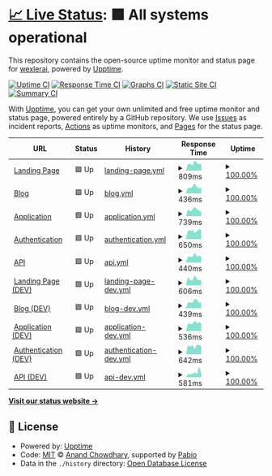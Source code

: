 # [📈 Live Status](https://wexlerai.github.io/wexler-status-page): <!--live status--> **🟩 All systems operational**

This repository contains the open-source uptime monitor and status page for [wexlerai](https://wexlerai.github.io/wexler-status-page), powered by [Upptime](https://github.com/upptime/upptime).

[![Uptime CI](https://github.com/wexlerai/wexler-status-page/workflows/Uptime%20CI/badge.svg)](https://github.com/wexlerai/wexler-status-page/actions?query=workflow%3A%22Uptime+CI%22)
[![Response Time CI](https://github.com/wexlerai/wexler-status-page/workflows/Response%20Time%20CI/badge.svg)](https://github.com/wexlerai/wexler-status-page/actions?query=workflow%3A%22Response+Time+CI%22)
[![Graphs CI](https://github.com/wexlerai/wexler-status-page/workflows/Graphs%20CI/badge.svg)](https://github.com/wexlerai/wexler-status-page/actions?query=workflow%3A%22Graphs+CI%22)
[![Static Site CI](https://github.com/wexlerai/wexler-status-page/workflows/Static%20Site%20CI/badge.svg)](https://github.com/wexlerai/wexler-status-page/actions?query=workflow%3A%22Static+Site+CI%22)
[![Summary CI](https://github.com/wexlerai/wexler-status-page/workflows/Summary%20CI/badge.svg)](https://github.com/wexlerai/wexler-status-page/actions?query=workflow%3A%22Summary+CI%22)

With [Upptime](https://upptime.js.org), you can get your own unlimited and free uptime monitor and status page, powered entirely by a GitHub repository. We use [Issues](https://github.com/wexlerai/wexler-status-page/issues) as incident reports, [Actions](https://github.com/wexlerai/wexler-status-page/actions) as uptime monitors, and [Pages](https://wexlerai.github.io/wexler-status-page) for the status page.

<!--start: status pages-->
<!-- This summary is generated by Upptime (https://github.com/upptime/upptime) -->
<!-- Do not edit this manually, your changes will be overwritten -->
<!-- prettier-ignore -->
| URL | Status | History | Response Time | Uptime |
| --- | ------ | ------- | ------------- | ------ |
| <img alt="" src="https://icons.duckduckgo.com/ip3/www.wexler.ai.ico" height="13"> [Landing Page](https://www.wexler.ai) | 🟩 Up | [landing-page.yml](https://github.com/wexlerai/wexler-status-page/commits/HEAD/history/landing-page.yml) | <details><summary><img alt="Response time graph" src="./graphs/landing-page/response-time-week.png" height="20"> 809ms</summary><br><a href="https://wexlerai.github.io/wexler-status-page/history/landing-page"><img alt="Response time 923" src="https://img.shields.io/endpoint?url=https%3A%2F%2Fraw.githubusercontent.com%2Fwexlerai%2Fwexler-status-page%2FHEAD%2Fapi%2Flanding-page%2Fresponse-time.json"></a><br><a href="https://wexlerai.github.io/wexler-status-page/history/landing-page"><img alt="24-hour response time 781" src="https://img.shields.io/endpoint?url=https%3A%2F%2Fraw.githubusercontent.com%2Fwexlerai%2Fwexler-status-page%2FHEAD%2Fapi%2Flanding-page%2Fresponse-time-day.json"></a><br><a href="https://wexlerai.github.io/wexler-status-page/history/landing-page"><img alt="7-day response time 809" src="https://img.shields.io/endpoint?url=https%3A%2F%2Fraw.githubusercontent.com%2Fwexlerai%2Fwexler-status-page%2FHEAD%2Fapi%2Flanding-page%2Fresponse-time-week.json"></a><br><a href="https://wexlerai.github.io/wexler-status-page/history/landing-page"><img alt="30-day response time 825" src="https://img.shields.io/endpoint?url=https%3A%2F%2Fraw.githubusercontent.com%2Fwexlerai%2Fwexler-status-page%2FHEAD%2Fapi%2Flanding-page%2Fresponse-time-month.json"></a><br><a href="https://wexlerai.github.io/wexler-status-page/history/landing-page"><img alt="1-year response time 923" src="https://img.shields.io/endpoint?url=https%3A%2F%2Fraw.githubusercontent.com%2Fwexlerai%2Fwexler-status-page%2FHEAD%2Fapi%2Flanding-page%2Fresponse-time-year.json"></a></details> | <details><summary><a href="https://wexlerai.github.io/wexler-status-page/history/landing-page">100.00%</a></summary><a href="https://wexlerai.github.io/wexler-status-page/history/landing-page"><img alt="All-time uptime 100.00%" src="https://img.shields.io/endpoint?url=https%3A%2F%2Fraw.githubusercontent.com%2Fwexlerai%2Fwexler-status-page%2FHEAD%2Fapi%2Flanding-page%2Fuptime.json"></a><br><a href="https://wexlerai.github.io/wexler-status-page/history/landing-page"><img alt="24-hour uptime 100.00%" src="https://img.shields.io/endpoint?url=https%3A%2F%2Fraw.githubusercontent.com%2Fwexlerai%2Fwexler-status-page%2FHEAD%2Fapi%2Flanding-page%2Fuptime-day.json"></a><br><a href="https://wexlerai.github.io/wexler-status-page/history/landing-page"><img alt="7-day uptime 100.00%" src="https://img.shields.io/endpoint?url=https%3A%2F%2Fraw.githubusercontent.com%2Fwexlerai%2Fwexler-status-page%2FHEAD%2Fapi%2Flanding-page%2Fuptime-week.json"></a><br><a href="https://wexlerai.github.io/wexler-status-page/history/landing-page"><img alt="30-day uptime 100.00%" src="https://img.shields.io/endpoint?url=https%3A%2F%2Fraw.githubusercontent.com%2Fwexlerai%2Fwexler-status-page%2FHEAD%2Fapi%2Flanding-page%2Fuptime-month.json"></a><br><a href="https://wexlerai.github.io/wexler-status-page/history/landing-page"><img alt="1-year uptime 100.00%" src="https://img.shields.io/endpoint?url=https%3A%2F%2Fraw.githubusercontent.com%2Fwexlerai%2Fwexler-status-page%2FHEAD%2Fapi%2Flanding-page%2Fuptime-year.json"></a></details>
| <img alt="" src="https://icons.duckduckgo.com/ip3/www.wexler.ai.ico" height="13"> [Blog](https://www.wexler.ai/insights) | 🟩 Up | [blog.yml](https://github.com/wexlerai/wexler-status-page/commits/HEAD/history/blog.yml) | <details><summary><img alt="Response time graph" src="./graphs/blog/response-time-week.png" height="20"> 436ms</summary><br><a href="https://wexlerai.github.io/wexler-status-page/history/blog"><img alt="Response time 474" src="https://img.shields.io/endpoint?url=https%3A%2F%2Fraw.githubusercontent.com%2Fwexlerai%2Fwexler-status-page%2FHEAD%2Fapi%2Fblog%2Fresponse-time.json"></a><br><a href="https://wexlerai.github.io/wexler-status-page/history/blog"><img alt="24-hour response time 388" src="https://img.shields.io/endpoint?url=https%3A%2F%2Fraw.githubusercontent.com%2Fwexlerai%2Fwexler-status-page%2FHEAD%2Fapi%2Fblog%2Fresponse-time-day.json"></a><br><a href="https://wexlerai.github.io/wexler-status-page/history/blog"><img alt="7-day response time 436" src="https://img.shields.io/endpoint?url=https%3A%2F%2Fraw.githubusercontent.com%2Fwexlerai%2Fwexler-status-page%2FHEAD%2Fapi%2Fblog%2Fresponse-time-week.json"></a><br><a href="https://wexlerai.github.io/wexler-status-page/history/blog"><img alt="30-day response time 454" src="https://img.shields.io/endpoint?url=https%3A%2F%2Fraw.githubusercontent.com%2Fwexlerai%2Fwexler-status-page%2FHEAD%2Fapi%2Fblog%2Fresponse-time-month.json"></a><br><a href="https://wexlerai.github.io/wexler-status-page/history/blog"><img alt="1-year response time 474" src="https://img.shields.io/endpoint?url=https%3A%2F%2Fraw.githubusercontent.com%2Fwexlerai%2Fwexler-status-page%2FHEAD%2Fapi%2Fblog%2Fresponse-time-year.json"></a></details> | <details><summary><a href="https://wexlerai.github.io/wexler-status-page/history/blog">100.00%</a></summary><a href="https://wexlerai.github.io/wexler-status-page/history/blog"><img alt="All-time uptime 100.00%" src="https://img.shields.io/endpoint?url=https%3A%2F%2Fraw.githubusercontent.com%2Fwexlerai%2Fwexler-status-page%2FHEAD%2Fapi%2Fblog%2Fuptime.json"></a><br><a href="https://wexlerai.github.io/wexler-status-page/history/blog"><img alt="24-hour uptime 100.00%" src="https://img.shields.io/endpoint?url=https%3A%2F%2Fraw.githubusercontent.com%2Fwexlerai%2Fwexler-status-page%2FHEAD%2Fapi%2Fblog%2Fuptime-day.json"></a><br><a href="https://wexlerai.github.io/wexler-status-page/history/blog"><img alt="7-day uptime 100.00%" src="https://img.shields.io/endpoint?url=https%3A%2F%2Fraw.githubusercontent.com%2Fwexlerai%2Fwexler-status-page%2FHEAD%2Fapi%2Fblog%2Fuptime-week.json"></a><br><a href="https://wexlerai.github.io/wexler-status-page/history/blog"><img alt="30-day uptime 100.00%" src="https://img.shields.io/endpoint?url=https%3A%2F%2Fraw.githubusercontent.com%2Fwexlerai%2Fwexler-status-page%2FHEAD%2Fapi%2Fblog%2Fuptime-month.json"></a><br><a href="https://wexlerai.github.io/wexler-status-page/history/blog"><img alt="1-year uptime 100.00%" src="https://img.shields.io/endpoint?url=https%3A%2F%2Fraw.githubusercontent.com%2Fwexlerai%2Fwexler-status-page%2FHEAD%2Fapi%2Fblog%2Fuptime-year.json"></a></details>
| <img alt="" src="https://icons.duckduckgo.com/ip3/app.wexler.ai.ico" height="13"> [Application](https://app.wexler.ai/) | 🟩 Up | [application.yml](https://github.com/wexlerai/wexler-status-page/commits/HEAD/history/application.yml) | <details><summary><img alt="Response time graph" src="./graphs/application/response-time-week.png" height="20"> 739ms</summary><br><a href="https://wexlerai.github.io/wexler-status-page/history/application"><img alt="Response time 847" src="https://img.shields.io/endpoint?url=https%3A%2F%2Fraw.githubusercontent.com%2Fwexlerai%2Fwexler-status-page%2FHEAD%2Fapi%2Fapplication%2Fresponse-time.json"></a><br><a href="https://wexlerai.github.io/wexler-status-page/history/application"><img alt="24-hour response time 519" src="https://img.shields.io/endpoint?url=https%3A%2F%2Fraw.githubusercontent.com%2Fwexlerai%2Fwexler-status-page%2FHEAD%2Fapi%2Fapplication%2Fresponse-time-day.json"></a><br><a href="https://wexlerai.github.io/wexler-status-page/history/application"><img alt="7-day response time 739" src="https://img.shields.io/endpoint?url=https%3A%2F%2Fraw.githubusercontent.com%2Fwexlerai%2Fwexler-status-page%2FHEAD%2Fapi%2Fapplication%2Fresponse-time-week.json"></a><br><a href="https://wexlerai.github.io/wexler-status-page/history/application"><img alt="30-day response time 764" src="https://img.shields.io/endpoint?url=https%3A%2F%2Fraw.githubusercontent.com%2Fwexlerai%2Fwexler-status-page%2FHEAD%2Fapi%2Fapplication%2Fresponse-time-month.json"></a><br><a href="https://wexlerai.github.io/wexler-status-page/history/application"><img alt="1-year response time 847" src="https://img.shields.io/endpoint?url=https%3A%2F%2Fraw.githubusercontent.com%2Fwexlerai%2Fwexler-status-page%2FHEAD%2Fapi%2Fapplication%2Fresponse-time-year.json"></a></details> | <details><summary><a href="https://wexlerai.github.io/wexler-status-page/history/application">100.00%</a></summary><a href="https://wexlerai.github.io/wexler-status-page/history/application"><img alt="All-time uptime 99.99%" src="https://img.shields.io/endpoint?url=https%3A%2F%2Fraw.githubusercontent.com%2Fwexlerai%2Fwexler-status-page%2FHEAD%2Fapi%2Fapplication%2Fuptime.json"></a><br><a href="https://wexlerai.github.io/wexler-status-page/history/application"><img alt="24-hour uptime 100.00%" src="https://img.shields.io/endpoint?url=https%3A%2F%2Fraw.githubusercontent.com%2Fwexlerai%2Fwexler-status-page%2FHEAD%2Fapi%2Fapplication%2Fuptime-day.json"></a><br><a href="https://wexlerai.github.io/wexler-status-page/history/application"><img alt="7-day uptime 100.00%" src="https://img.shields.io/endpoint?url=https%3A%2F%2Fraw.githubusercontent.com%2Fwexlerai%2Fwexler-status-page%2FHEAD%2Fapi%2Fapplication%2Fuptime-week.json"></a><br><a href="https://wexlerai.github.io/wexler-status-page/history/application"><img alt="30-day uptime 100.00%" src="https://img.shields.io/endpoint?url=https%3A%2F%2Fraw.githubusercontent.com%2Fwexlerai%2Fwexler-status-page%2FHEAD%2Fapi%2Fapplication%2Fuptime-month.json"></a><br><a href="https://wexlerai.github.io/wexler-status-page/history/application"><img alt="1-year uptime 99.99%" src="https://img.shields.io/endpoint?url=https%3A%2F%2Fraw.githubusercontent.com%2Fwexlerai%2Fwexler-status-page%2FHEAD%2Fapi%2Fapplication%2Fuptime-year.json"></a></details>
| <img alt="" src="https://icons.duckduckgo.com/ip3/auth.app.wexler.ai.ico" height="13"> [Authentication](https://auth.app.wexler.ai/en/login) | 🟩 Up | [authentication.yml](https://github.com/wexlerai/wexler-status-page/commits/HEAD/history/authentication.yml) | <details><summary><img alt="Response time graph" src="./graphs/authentication/response-time-week.png" height="20"> 650ms</summary><br><a href="https://wexlerai.github.io/wexler-status-page/history/authentication"><img alt="Response time 584" src="https://img.shields.io/endpoint?url=https%3A%2F%2Fraw.githubusercontent.com%2Fwexlerai%2Fwexler-status-page%2FHEAD%2Fapi%2Fauthentication%2Fresponse-time.json"></a><br><a href="https://wexlerai.github.io/wexler-status-page/history/authentication"><img alt="24-hour response time 687" src="https://img.shields.io/endpoint?url=https%3A%2F%2Fraw.githubusercontent.com%2Fwexlerai%2Fwexler-status-page%2FHEAD%2Fapi%2Fauthentication%2Fresponse-time-day.json"></a><br><a href="https://wexlerai.github.io/wexler-status-page/history/authentication"><img alt="7-day response time 650" src="https://img.shields.io/endpoint?url=https%3A%2F%2Fraw.githubusercontent.com%2Fwexlerai%2Fwexler-status-page%2FHEAD%2Fapi%2Fauthentication%2Fresponse-time-week.json"></a><br><a href="https://wexlerai.github.io/wexler-status-page/history/authentication"><img alt="30-day response time 612" src="https://img.shields.io/endpoint?url=https%3A%2F%2Fraw.githubusercontent.com%2Fwexlerai%2Fwexler-status-page%2FHEAD%2Fapi%2Fauthentication%2Fresponse-time-month.json"></a><br><a href="https://wexlerai.github.io/wexler-status-page/history/authentication"><img alt="1-year response time 584" src="https://img.shields.io/endpoint?url=https%3A%2F%2Fraw.githubusercontent.com%2Fwexlerai%2Fwexler-status-page%2FHEAD%2Fapi%2Fauthentication%2Fresponse-time-year.json"></a></details> | <details><summary><a href="https://wexlerai.github.io/wexler-status-page/history/authentication">100.00%</a></summary><a href="https://wexlerai.github.io/wexler-status-page/history/authentication"><img alt="All-time uptime 99.99%" src="https://img.shields.io/endpoint?url=https%3A%2F%2Fraw.githubusercontent.com%2Fwexlerai%2Fwexler-status-page%2FHEAD%2Fapi%2Fauthentication%2Fuptime.json"></a><br><a href="https://wexlerai.github.io/wexler-status-page/history/authentication"><img alt="24-hour uptime 100.00%" src="https://img.shields.io/endpoint?url=https%3A%2F%2Fraw.githubusercontent.com%2Fwexlerai%2Fwexler-status-page%2FHEAD%2Fapi%2Fauthentication%2Fuptime-day.json"></a><br><a href="https://wexlerai.github.io/wexler-status-page/history/authentication"><img alt="7-day uptime 100.00%" src="https://img.shields.io/endpoint?url=https%3A%2F%2Fraw.githubusercontent.com%2Fwexlerai%2Fwexler-status-page%2FHEAD%2Fapi%2Fauthentication%2Fuptime-week.json"></a><br><a href="https://wexlerai.github.io/wexler-status-page/history/authentication"><img alt="30-day uptime 100.00%" src="https://img.shields.io/endpoint?url=https%3A%2F%2Fraw.githubusercontent.com%2Fwexlerai%2Fwexler-status-page%2FHEAD%2Fapi%2Fauthentication%2Fuptime-month.json"></a><br><a href="https://wexlerai.github.io/wexler-status-page/history/authentication"><img alt="1-year uptime 99.99%" src="https://img.shields.io/endpoint?url=https%3A%2F%2Fraw.githubusercontent.com%2Fwexlerai%2Fwexler-status-page%2FHEAD%2Fapi%2Fauthentication%2Fuptime-year.json"></a></details>
| <img alt="" src="https://icons.duckduckgo.com/ip3/ctty2sm3ct.eu-west-2.awsapprunner.com.ico" height="13"> [API](https://ctty2sm3ct.eu-west-2.awsapprunner.com) | 🟩 Up | [api.yml](https://github.com/wexlerai/wexler-status-page/commits/HEAD/history/api.yml) | <details><summary><img alt="Response time graph" src="./graphs/api/response-time-week.png" height="20"> 440ms</summary><br><a href="https://wexlerai.github.io/wexler-status-page/history/api"><img alt="Response time 504" src="https://img.shields.io/endpoint?url=https%3A%2F%2Fraw.githubusercontent.com%2Fwexlerai%2Fwexler-status-page%2FHEAD%2Fapi%2Fapi%2Fresponse-time.json"></a><br><a href="https://wexlerai.github.io/wexler-status-page/history/api"><img alt="24-hour response time 397" src="https://img.shields.io/endpoint?url=https%3A%2F%2Fraw.githubusercontent.com%2Fwexlerai%2Fwexler-status-page%2FHEAD%2Fapi%2Fapi%2Fresponse-time-day.json"></a><br><a href="https://wexlerai.github.io/wexler-status-page/history/api"><img alt="7-day response time 440" src="https://img.shields.io/endpoint?url=https%3A%2F%2Fraw.githubusercontent.com%2Fwexlerai%2Fwexler-status-page%2FHEAD%2Fapi%2Fapi%2Fresponse-time-week.json"></a><br><a href="https://wexlerai.github.io/wexler-status-page/history/api"><img alt="30-day response time 473" src="https://img.shields.io/endpoint?url=https%3A%2F%2Fraw.githubusercontent.com%2Fwexlerai%2Fwexler-status-page%2FHEAD%2Fapi%2Fapi%2Fresponse-time-month.json"></a><br><a href="https://wexlerai.github.io/wexler-status-page/history/api"><img alt="1-year response time 504" src="https://img.shields.io/endpoint?url=https%3A%2F%2Fraw.githubusercontent.com%2Fwexlerai%2Fwexler-status-page%2FHEAD%2Fapi%2Fapi%2Fresponse-time-year.json"></a></details> | <details><summary><a href="https://wexlerai.github.io/wexler-status-page/history/api">100.00%</a></summary><a href="https://wexlerai.github.io/wexler-status-page/history/api"><img alt="All-time uptime 99.93%" src="https://img.shields.io/endpoint?url=https%3A%2F%2Fraw.githubusercontent.com%2Fwexlerai%2Fwexler-status-page%2FHEAD%2Fapi%2Fapi%2Fuptime.json"></a><br><a href="https://wexlerai.github.io/wexler-status-page/history/api"><img alt="24-hour uptime 100.00%" src="https://img.shields.io/endpoint?url=https%3A%2F%2Fraw.githubusercontent.com%2Fwexlerai%2Fwexler-status-page%2FHEAD%2Fapi%2Fapi%2Fuptime-day.json"></a><br><a href="https://wexlerai.github.io/wexler-status-page/history/api"><img alt="7-day uptime 100.00%" src="https://img.shields.io/endpoint?url=https%3A%2F%2Fraw.githubusercontent.com%2Fwexlerai%2Fwexler-status-page%2FHEAD%2Fapi%2Fapi%2Fuptime-week.json"></a><br><a href="https://wexlerai.github.io/wexler-status-page/history/api"><img alt="30-day uptime 100.00%" src="https://img.shields.io/endpoint?url=https%3A%2F%2Fraw.githubusercontent.com%2Fwexlerai%2Fwexler-status-page%2FHEAD%2Fapi%2Fapi%2Fuptime-month.json"></a><br><a href="https://wexlerai.github.io/wexler-status-page/history/api"><img alt="1-year uptime 99.93%" src="https://img.shields.io/endpoint?url=https%3A%2F%2Fraw.githubusercontent.com%2Fwexlerai%2Fwexler-status-page%2FHEAD%2Fapi%2Fapi%2Fuptime-year.json"></a></details>
| <img alt="" src="https://icons.duckduckgo.com/ip3/dev.wexler.ai.ico" height="13"> [Landing Page (DEV)](https://dev.wexler.ai) | 🟩 Up | [landing-page-dev.yml](https://github.com/wexlerai/wexler-status-page/commits/HEAD/history/landing-page-dev.yml) | <details><summary><img alt="Response time graph" src="./graphs/landing-page-dev/response-time-week.png" height="20"> 606ms</summary><br><a href="https://wexlerai.github.io/wexler-status-page/history/landing-page-dev"><img alt="Response time 714" src="https://img.shields.io/endpoint?url=https%3A%2F%2Fraw.githubusercontent.com%2Fwexlerai%2Fwexler-status-page%2FHEAD%2Fapi%2Flanding-page-dev%2Fresponse-time.json"></a><br><a href="https://wexlerai.github.io/wexler-status-page/history/landing-page-dev"><img alt="24-hour response time 494" src="https://img.shields.io/endpoint?url=https%3A%2F%2Fraw.githubusercontent.com%2Fwexlerai%2Fwexler-status-page%2FHEAD%2Fapi%2Flanding-page-dev%2Fresponse-time-day.json"></a><br><a href="https://wexlerai.github.io/wexler-status-page/history/landing-page-dev"><img alt="7-day response time 606" src="https://img.shields.io/endpoint?url=https%3A%2F%2Fraw.githubusercontent.com%2Fwexlerai%2Fwexler-status-page%2FHEAD%2Fapi%2Flanding-page-dev%2Fresponse-time-week.json"></a><br><a href="https://wexlerai.github.io/wexler-status-page/history/landing-page-dev"><img alt="30-day response time 633" src="https://img.shields.io/endpoint?url=https%3A%2F%2Fraw.githubusercontent.com%2Fwexlerai%2Fwexler-status-page%2FHEAD%2Fapi%2Flanding-page-dev%2Fresponse-time-month.json"></a><br><a href="https://wexlerai.github.io/wexler-status-page/history/landing-page-dev"><img alt="1-year response time 714" src="https://img.shields.io/endpoint?url=https%3A%2F%2Fraw.githubusercontent.com%2Fwexlerai%2Fwexler-status-page%2FHEAD%2Fapi%2Flanding-page-dev%2Fresponse-time-year.json"></a></details> | <details><summary><a href="https://wexlerai.github.io/wexler-status-page/history/landing-page-dev">100.00%</a></summary><a href="https://wexlerai.github.io/wexler-status-page/history/landing-page-dev"><img alt="All-time uptime 100.00%" src="https://img.shields.io/endpoint?url=https%3A%2F%2Fraw.githubusercontent.com%2Fwexlerai%2Fwexler-status-page%2FHEAD%2Fapi%2Flanding-page-dev%2Fuptime.json"></a><br><a href="https://wexlerai.github.io/wexler-status-page/history/landing-page-dev"><img alt="24-hour uptime 100.00%" src="https://img.shields.io/endpoint?url=https%3A%2F%2Fraw.githubusercontent.com%2Fwexlerai%2Fwexler-status-page%2FHEAD%2Fapi%2Flanding-page-dev%2Fuptime-day.json"></a><br><a href="https://wexlerai.github.io/wexler-status-page/history/landing-page-dev"><img alt="7-day uptime 100.00%" src="https://img.shields.io/endpoint?url=https%3A%2F%2Fraw.githubusercontent.com%2Fwexlerai%2Fwexler-status-page%2FHEAD%2Fapi%2Flanding-page-dev%2Fuptime-week.json"></a><br><a href="https://wexlerai.github.io/wexler-status-page/history/landing-page-dev"><img alt="30-day uptime 100.00%" src="https://img.shields.io/endpoint?url=https%3A%2F%2Fraw.githubusercontent.com%2Fwexlerai%2Fwexler-status-page%2FHEAD%2Fapi%2Flanding-page-dev%2Fuptime-month.json"></a><br><a href="https://wexlerai.github.io/wexler-status-page/history/landing-page-dev"><img alt="1-year uptime 100.00%" src="https://img.shields.io/endpoint?url=https%3A%2F%2Fraw.githubusercontent.com%2Fwexlerai%2Fwexler-status-page%2FHEAD%2Fapi%2Flanding-page-dev%2Fuptime-year.json"></a></details>
| <img alt="" src="https://icons.duckduckgo.com/ip3/dev.wexler.ai.ico" height="13"> [Blog (DEV)](https://dev.wexler.ai/insights) | 🟩 Up | [blog-dev.yml](https://github.com/wexlerai/wexler-status-page/commits/HEAD/history/blog-dev.yml) | <details><summary><img alt="Response time graph" src="./graphs/blog-dev/response-time-week.png" height="20"> 439ms</summary><br><a href="https://wexlerai.github.io/wexler-status-page/history/blog-dev"><img alt="Response time 477" src="https://img.shields.io/endpoint?url=https%3A%2F%2Fraw.githubusercontent.com%2Fwexlerai%2Fwexler-status-page%2FHEAD%2Fapi%2Fblog-dev%2Fresponse-time.json"></a><br><a href="https://wexlerai.github.io/wexler-status-page/history/blog-dev"><img alt="24-hour response time 376" src="https://img.shields.io/endpoint?url=https%3A%2F%2Fraw.githubusercontent.com%2Fwexlerai%2Fwexler-status-page%2FHEAD%2Fapi%2Fblog-dev%2Fresponse-time-day.json"></a><br><a href="https://wexlerai.github.io/wexler-status-page/history/blog-dev"><img alt="7-day response time 439" src="https://img.shields.io/endpoint?url=https%3A%2F%2Fraw.githubusercontent.com%2Fwexlerai%2Fwexler-status-page%2FHEAD%2Fapi%2Fblog-dev%2Fresponse-time-week.json"></a><br><a href="https://wexlerai.github.io/wexler-status-page/history/blog-dev"><img alt="30-day response time 455" src="https://img.shields.io/endpoint?url=https%3A%2F%2Fraw.githubusercontent.com%2Fwexlerai%2Fwexler-status-page%2FHEAD%2Fapi%2Fblog-dev%2Fresponse-time-month.json"></a><br><a href="https://wexlerai.github.io/wexler-status-page/history/blog-dev"><img alt="1-year response time 477" src="https://img.shields.io/endpoint?url=https%3A%2F%2Fraw.githubusercontent.com%2Fwexlerai%2Fwexler-status-page%2FHEAD%2Fapi%2Fblog-dev%2Fresponse-time-year.json"></a></details> | <details><summary><a href="https://wexlerai.github.io/wexler-status-page/history/blog-dev">100.00%</a></summary><a href="https://wexlerai.github.io/wexler-status-page/history/blog-dev"><img alt="All-time uptime 100.00%" src="https://img.shields.io/endpoint?url=https%3A%2F%2Fraw.githubusercontent.com%2Fwexlerai%2Fwexler-status-page%2FHEAD%2Fapi%2Fblog-dev%2Fuptime.json"></a><br><a href="https://wexlerai.github.io/wexler-status-page/history/blog-dev"><img alt="24-hour uptime 100.00%" src="https://img.shields.io/endpoint?url=https%3A%2F%2Fraw.githubusercontent.com%2Fwexlerai%2Fwexler-status-page%2FHEAD%2Fapi%2Fblog-dev%2Fuptime-day.json"></a><br><a href="https://wexlerai.github.io/wexler-status-page/history/blog-dev"><img alt="7-day uptime 100.00%" src="https://img.shields.io/endpoint?url=https%3A%2F%2Fraw.githubusercontent.com%2Fwexlerai%2Fwexler-status-page%2FHEAD%2Fapi%2Fblog-dev%2Fuptime-week.json"></a><br><a href="https://wexlerai.github.io/wexler-status-page/history/blog-dev"><img alt="30-day uptime 100.00%" src="https://img.shields.io/endpoint?url=https%3A%2F%2Fraw.githubusercontent.com%2Fwexlerai%2Fwexler-status-page%2FHEAD%2Fapi%2Fblog-dev%2Fuptime-month.json"></a><br><a href="https://wexlerai.github.io/wexler-status-page/history/blog-dev"><img alt="1-year uptime 100.00%" src="https://img.shields.io/endpoint?url=https%3A%2F%2Fraw.githubusercontent.com%2Fwexlerai%2Fwexler-status-page%2FHEAD%2Fapi%2Fblog-dev%2Fuptime-year.json"></a></details>
| <img alt="" src="https://icons.duckduckgo.com/ip3/dev.app.wexler.ai.ico" height="13"> [Application (DEV)](https://dev.app.wexler.ai/) | 🟩 Up | [application-dev.yml](https://github.com/wexlerai/wexler-status-page/commits/HEAD/history/application-dev.yml) | <details><summary><img alt="Response time graph" src="./graphs/application-dev/response-time-week.png" height="20"> 536ms</summary><br><a href="https://wexlerai.github.io/wexler-status-page/history/application-dev"><img alt="Response time 637" src="https://img.shields.io/endpoint?url=https%3A%2F%2Fraw.githubusercontent.com%2Fwexlerai%2Fwexler-status-page%2FHEAD%2Fapi%2Fapplication-dev%2Fresponse-time.json"></a><br><a href="https://wexlerai.github.io/wexler-status-page/history/application-dev"><img alt="24-hour response time 497" src="https://img.shields.io/endpoint?url=https%3A%2F%2Fraw.githubusercontent.com%2Fwexlerai%2Fwexler-status-page%2FHEAD%2Fapi%2Fapplication-dev%2Fresponse-time-day.json"></a><br><a href="https://wexlerai.github.io/wexler-status-page/history/application-dev"><img alt="7-day response time 536" src="https://img.shields.io/endpoint?url=https%3A%2F%2Fraw.githubusercontent.com%2Fwexlerai%2Fwexler-status-page%2FHEAD%2Fapi%2Fapplication-dev%2Fresponse-time-week.json"></a><br><a href="https://wexlerai.github.io/wexler-status-page/history/application-dev"><img alt="30-day response time 589" src="https://img.shields.io/endpoint?url=https%3A%2F%2Fraw.githubusercontent.com%2Fwexlerai%2Fwexler-status-page%2FHEAD%2Fapi%2Fapplication-dev%2Fresponse-time-month.json"></a><br><a href="https://wexlerai.github.io/wexler-status-page/history/application-dev"><img alt="1-year response time 637" src="https://img.shields.io/endpoint?url=https%3A%2F%2Fraw.githubusercontent.com%2Fwexlerai%2Fwexler-status-page%2FHEAD%2Fapi%2Fapplication-dev%2Fresponse-time-year.json"></a></details> | <details><summary><a href="https://wexlerai.github.io/wexler-status-page/history/application-dev">100.00%</a></summary><a href="https://wexlerai.github.io/wexler-status-page/history/application-dev"><img alt="All-time uptime 99.97%" src="https://img.shields.io/endpoint?url=https%3A%2F%2Fraw.githubusercontent.com%2Fwexlerai%2Fwexler-status-page%2FHEAD%2Fapi%2Fapplication-dev%2Fuptime.json"></a><br><a href="https://wexlerai.github.io/wexler-status-page/history/application-dev"><img alt="24-hour uptime 100.00%" src="https://img.shields.io/endpoint?url=https%3A%2F%2Fraw.githubusercontent.com%2Fwexlerai%2Fwexler-status-page%2FHEAD%2Fapi%2Fapplication-dev%2Fuptime-day.json"></a><br><a href="https://wexlerai.github.io/wexler-status-page/history/application-dev"><img alt="7-day uptime 100.00%" src="https://img.shields.io/endpoint?url=https%3A%2F%2Fraw.githubusercontent.com%2Fwexlerai%2Fwexler-status-page%2FHEAD%2Fapi%2Fapplication-dev%2Fuptime-week.json"></a><br><a href="https://wexlerai.github.io/wexler-status-page/history/application-dev"><img alt="30-day uptime 100.00%" src="https://img.shields.io/endpoint?url=https%3A%2F%2Fraw.githubusercontent.com%2Fwexlerai%2Fwexler-status-page%2FHEAD%2Fapi%2Fapplication-dev%2Fuptime-month.json"></a><br><a href="https://wexlerai.github.io/wexler-status-page/history/application-dev"><img alt="1-year uptime 99.97%" src="https://img.shields.io/endpoint?url=https%3A%2F%2Fraw.githubusercontent.com%2Fwexlerai%2Fwexler-status-page%2FHEAD%2Fapi%2Fapplication-dev%2Fuptime-year.json"></a></details>
| <img alt="" src="https://icons.duckduckgo.com/ip3/auth.dev.app.wexler.ai.ico" height="13"> [Authentication (DEV)](https://auth.dev.app.wexler.ai/en/login) | 🟩 Up | [authentication-dev.yml](https://github.com/wexlerai/wexler-status-page/commits/HEAD/history/authentication-dev.yml) | <details><summary><img alt="Response time graph" src="./graphs/authentication-dev/response-time-week.png" height="20"> 642ms</summary><br><a href="https://wexlerai.github.io/wexler-status-page/history/authentication-dev"><img alt="Response time 532" src="https://img.shields.io/endpoint?url=https%3A%2F%2Fraw.githubusercontent.com%2Fwexlerai%2Fwexler-status-page%2FHEAD%2Fapi%2Fauthentication-dev%2Fresponse-time.json"></a><br><a href="https://wexlerai.github.io/wexler-status-page/history/authentication-dev"><img alt="24-hour response time 639" src="https://img.shields.io/endpoint?url=https%3A%2F%2Fraw.githubusercontent.com%2Fwexlerai%2Fwexler-status-page%2FHEAD%2Fapi%2Fauthentication-dev%2Fresponse-time-day.json"></a><br><a href="https://wexlerai.github.io/wexler-status-page/history/authentication-dev"><img alt="7-day response time 642" src="https://img.shields.io/endpoint?url=https%3A%2F%2Fraw.githubusercontent.com%2Fwexlerai%2Fwexler-status-page%2FHEAD%2Fapi%2Fauthentication-dev%2Fresponse-time-week.json"></a><br><a href="https://wexlerai.github.io/wexler-status-page/history/authentication-dev"><img alt="30-day response time 596" src="https://img.shields.io/endpoint?url=https%3A%2F%2Fraw.githubusercontent.com%2Fwexlerai%2Fwexler-status-page%2FHEAD%2Fapi%2Fauthentication-dev%2Fresponse-time-month.json"></a><br><a href="https://wexlerai.github.io/wexler-status-page/history/authentication-dev"><img alt="1-year response time 532" src="https://img.shields.io/endpoint?url=https%3A%2F%2Fraw.githubusercontent.com%2Fwexlerai%2Fwexler-status-page%2FHEAD%2Fapi%2Fauthentication-dev%2Fresponse-time-year.json"></a></details> | <details><summary><a href="https://wexlerai.github.io/wexler-status-page/history/authentication-dev">100.00%</a></summary><a href="https://wexlerai.github.io/wexler-status-page/history/authentication-dev"><img alt="All-time uptime 100.00%" src="https://img.shields.io/endpoint?url=https%3A%2F%2Fraw.githubusercontent.com%2Fwexlerai%2Fwexler-status-page%2FHEAD%2Fapi%2Fauthentication-dev%2Fuptime.json"></a><br><a href="https://wexlerai.github.io/wexler-status-page/history/authentication-dev"><img alt="24-hour uptime 100.00%" src="https://img.shields.io/endpoint?url=https%3A%2F%2Fraw.githubusercontent.com%2Fwexlerai%2Fwexler-status-page%2FHEAD%2Fapi%2Fauthentication-dev%2Fuptime-day.json"></a><br><a href="https://wexlerai.github.io/wexler-status-page/history/authentication-dev"><img alt="7-day uptime 100.00%" src="https://img.shields.io/endpoint?url=https%3A%2F%2Fraw.githubusercontent.com%2Fwexlerai%2Fwexler-status-page%2FHEAD%2Fapi%2Fauthentication-dev%2Fuptime-week.json"></a><br><a href="https://wexlerai.github.io/wexler-status-page/history/authentication-dev"><img alt="30-day uptime 100.00%" src="https://img.shields.io/endpoint?url=https%3A%2F%2Fraw.githubusercontent.com%2Fwexlerai%2Fwexler-status-page%2FHEAD%2Fapi%2Fauthentication-dev%2Fuptime-month.json"></a><br><a href="https://wexlerai.github.io/wexler-status-page/history/authentication-dev"><img alt="1-year uptime 100.00%" src="https://img.shields.io/endpoint?url=https%3A%2F%2Fraw.githubusercontent.com%2Fwexlerai%2Fwexler-status-page%2FHEAD%2Fapi%2Fauthentication-dev%2Fuptime-year.json"></a></details>
| <img alt="" src="https://icons.duckduckgo.com/ip3/tc2rqni3gd.eu-west-2.awsapprunner.com.ico" height="13"> [API (DEV)](https://tc2rqni3gd.eu-west-2.awsapprunner.com) | 🟩 Up | [api-dev.yml](https://github.com/wexlerai/wexler-status-page/commits/HEAD/history/api-dev.yml) | <details><summary><img alt="Response time graph" src="./graphs/api-dev/response-time-week.png" height="20"> 581ms</summary><br><a href="https://wexlerai.github.io/wexler-status-page/history/api-dev"><img alt="Response time 541" src="https://img.shields.io/endpoint?url=https%3A%2F%2Fraw.githubusercontent.com%2Fwexlerai%2Fwexler-status-page%2FHEAD%2Fapi%2Fapi-dev%2Fresponse-time.json"></a><br><a href="https://wexlerai.github.io/wexler-status-page/history/api-dev"><img alt="24-hour response time 416" src="https://img.shields.io/endpoint?url=https%3A%2F%2Fraw.githubusercontent.com%2Fwexlerai%2Fwexler-status-page%2FHEAD%2Fapi%2Fapi-dev%2Fresponse-time-day.json"></a><br><a href="https://wexlerai.github.io/wexler-status-page/history/api-dev"><img alt="7-day response time 581" src="https://img.shields.io/endpoint?url=https%3A%2F%2Fraw.githubusercontent.com%2Fwexlerai%2Fwexler-status-page%2FHEAD%2Fapi%2Fapi-dev%2Fresponse-time-week.json"></a><br><a href="https://wexlerai.github.io/wexler-status-page/history/api-dev"><img alt="30-day response time 532" src="https://img.shields.io/endpoint?url=https%3A%2F%2Fraw.githubusercontent.com%2Fwexlerai%2Fwexler-status-page%2FHEAD%2Fapi%2Fapi-dev%2Fresponse-time-month.json"></a><br><a href="https://wexlerai.github.io/wexler-status-page/history/api-dev"><img alt="1-year response time 541" src="https://img.shields.io/endpoint?url=https%3A%2F%2Fraw.githubusercontent.com%2Fwexlerai%2Fwexler-status-page%2FHEAD%2Fapi%2Fapi-dev%2Fresponse-time-year.json"></a></details> | <details><summary><a href="https://wexlerai.github.io/wexler-status-page/history/api-dev">100.00%</a></summary><a href="https://wexlerai.github.io/wexler-status-page/history/api-dev"><img alt="All-time uptime 99.92%" src="https://img.shields.io/endpoint?url=https%3A%2F%2Fraw.githubusercontent.com%2Fwexlerai%2Fwexler-status-page%2FHEAD%2Fapi%2Fapi-dev%2Fuptime.json"></a><br><a href="https://wexlerai.github.io/wexler-status-page/history/api-dev"><img alt="24-hour uptime 100.00%" src="https://img.shields.io/endpoint?url=https%3A%2F%2Fraw.githubusercontent.com%2Fwexlerai%2Fwexler-status-page%2FHEAD%2Fapi%2Fapi-dev%2Fuptime-day.json"></a><br><a href="https://wexlerai.github.io/wexler-status-page/history/api-dev"><img alt="7-day uptime 100.00%" src="https://img.shields.io/endpoint?url=https%3A%2F%2Fraw.githubusercontent.com%2Fwexlerai%2Fwexler-status-page%2FHEAD%2Fapi%2Fapi-dev%2Fuptime-week.json"></a><br><a href="https://wexlerai.github.io/wexler-status-page/history/api-dev"><img alt="30-day uptime 100.00%" src="https://img.shields.io/endpoint?url=https%3A%2F%2Fraw.githubusercontent.com%2Fwexlerai%2Fwexler-status-page%2FHEAD%2Fapi%2Fapi-dev%2Fuptime-month.json"></a><br><a href="https://wexlerai.github.io/wexler-status-page/history/api-dev"><img alt="1-year uptime 99.92%" src="https://img.shields.io/endpoint?url=https%3A%2F%2Fraw.githubusercontent.com%2Fwexlerai%2Fwexler-status-page%2FHEAD%2Fapi%2Fapi-dev%2Fuptime-year.json"></a></details>

<!--end: status pages-->

[**Visit our status website →**](https://wexlerai.github.io/wexler-status-page)

## 📄 License

- Powered by: [Upptime](https://github.com/upptime/upptime)
- Code: [MIT](./LICENSE) © [Anand Chowdhary](https://anandchowdhary.com), supported by [Pabio](https://pabio.com)
- Data in the `./history` directory: [Open Database License](https://opendatacommons.org/licenses/odbl/1-0/)
